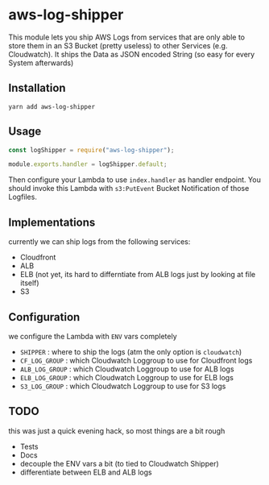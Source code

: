 # aws-log-shipper

This module lets you ship AWS Logs from services that are only able to store them in an S3 Bucket (pretty useless) to other Services (e.g. Cloudwatch).
It ships the Data as JSON encoded String (so easy for every System afterwards)

## Installation

```
yarn add aws-log-shipper
```

## Usage

```js
const logShipper = require("aws-log-shipper");

module.exports.handler = logShipper.default;
```

Then configure your Lambda to use `index.handler` as handler endpoint.
You should invoke this Lambda with `s3:PutEvent` Bucket Notification of those Logfiles.

## Implementations

currently we can ship logs from the following services:

* Cloudfront
* ALB
* ELB (not yet, its hard to differntiate from ALB logs just by looking at file itself)
* S3

## Configuration

we configure the Lambda with `ENV` vars completely

* `SHIPPER` : where to ship the logs (atm the only option is `cloudwatch`)
* `CF_LOG_GROUP` : which Cloudwatch Loggroup to use for Cloudfront logs
* `ALB_LOG_GROUP` : which Cloudwatch Loggroup to use for ALB logs
* `ELB_LOG_GROUP` : which Cloudwatch Loggroup to use for ELB logs
* `S3_LOG_GROUP` : which Cloudwatch Loggroup to use for S3 logs

## TODO

this was just a quick evening hack, so most things are a bit rough

* Tests
* Docs
* decouple the ENV vars a bit (to tied to Cloudwatch Shipper)
* differentiate between ELB and ALB logs